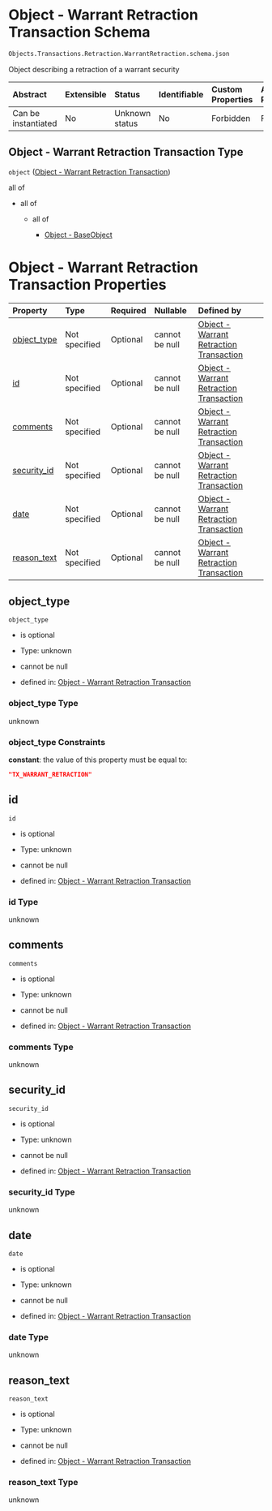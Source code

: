 # Object - Warrant Retraction Transaction Schema

```txt
Objects.Transactions.Retraction.WarrantRetraction.schema.json
```

Object describing a retraction of a warrant security

| Abstract            | Extensible | Status         | Identifiable | Custom Properties | Additional Properties | Access Restrictions | Defined In                                                                                                                         |
| :------------------ | :--------- | :------------- | :----------- | :---------------- | :-------------------- | :------------------ | :--------------------------------------------------------------------------------------------------------------------------------- |
| Can be instantiated | No         | Unknown status | No           | Forbidden         | Forbidden             | none                | [WarrantRetraction.schema.json](../../schema/objects/transactions/retraction/WarrantRetraction.schema.json "open original schema") |

## Object - Warrant Retraction Transaction Type

`object` ([Object - Warrant Retraction Transaction](warrantretraction.md))

all of

*   all of

    *   all of

        *   [Object - BaseObject](issuer-allof-object---baseobject.md "check type definition")

# Object - Warrant Retraction Transaction Properties

| Property                    | Type          | Required | Nullable       | Defined by                                                                                                                                                                     |
| :-------------------------- | :------------ | :------- | :------------- | :----------------------------------------------------------------------------------------------------------------------------------------------------------------------------- |
| [object_type](#object_type) | Not specified | Optional | cannot be null | [Object - Warrant Retraction Transaction](warrantretraction-properties-object_type.md "Objects.Transactions.Retraction.WarrantRetraction.schema.json#/properties/object_type") |
| [id](#id)                   | Not specified | Optional | cannot be null | [Object - Warrant Retraction Transaction](warrantretraction-properties-id.md "Objects.Transactions.Retraction.WarrantRetraction.schema.json#/properties/id")                   |
| [comments](#comments)       | Not specified | Optional | cannot be null | [Object - Warrant Retraction Transaction](warrantretraction-properties-comments.md "Objects.Transactions.Retraction.WarrantRetraction.schema.json#/properties/comments")       |
| [security_id](#security_id) | Not specified | Optional | cannot be null | [Object - Warrant Retraction Transaction](warrantretraction-properties-security_id.md "Objects.Transactions.Retraction.WarrantRetraction.schema.json#/properties/security_id") |
| [date](#date)               | Not specified | Optional | cannot be null | [Object - Warrant Retraction Transaction](warrantretraction-properties-date.md "Objects.Transactions.Retraction.WarrantRetraction.schema.json#/properties/date")               |
| [reason_text](#reason_text) | Not specified | Optional | cannot be null | [Object - Warrant Retraction Transaction](warrantretraction-properties-reason_text.md "Objects.Transactions.Retraction.WarrantRetraction.schema.json#/properties/reason_text") |

## object_type



`object_type`

*   is optional

*   Type: unknown

*   cannot be null

*   defined in: [Object - Warrant Retraction Transaction](warrantretraction-properties-object_type.md "Objects.Transactions.Retraction.WarrantRetraction.schema.json#/properties/object_type")

### object_type Type

unknown

### object_type Constraints

**constant**: the value of this property must be equal to:

```json
"TX_WARRANT_RETRACTION"
```

## id



`id`

*   is optional

*   Type: unknown

*   cannot be null

*   defined in: [Object - Warrant Retraction Transaction](warrantretraction-properties-id.md "Objects.Transactions.Retraction.WarrantRetraction.schema.json#/properties/id")

### id Type

unknown

## comments



`comments`

*   is optional

*   Type: unknown

*   cannot be null

*   defined in: [Object - Warrant Retraction Transaction](warrantretraction-properties-comments.md "Objects.Transactions.Retraction.WarrantRetraction.schema.json#/properties/comments")

### comments Type

unknown

## security_id



`security_id`

*   is optional

*   Type: unknown

*   cannot be null

*   defined in: [Object - Warrant Retraction Transaction](warrantretraction-properties-security_id.md "Objects.Transactions.Retraction.WarrantRetraction.schema.json#/properties/security_id")

### security_id Type

unknown

## date



`date`

*   is optional

*   Type: unknown

*   cannot be null

*   defined in: [Object - Warrant Retraction Transaction](warrantretraction-properties-date.md "Objects.Transactions.Retraction.WarrantRetraction.schema.json#/properties/date")

### date Type

unknown

## reason_text



`reason_text`

*   is optional

*   Type: unknown

*   cannot be null

*   defined in: [Object - Warrant Retraction Transaction](warrantretraction-properties-reason_text.md "Objects.Transactions.Retraction.WarrantRetraction.schema.json#/properties/reason_text")

### reason_text Type

unknown
